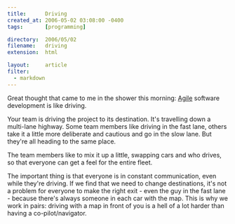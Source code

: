 ```yaml
---
title:      Driving
created_at: 2006-05-02 03:08:00 -0400
tags:       [programming]

directory:  2006/05/02
filename:   driving
extension:  html

layout:     article
filter:
  - markdown
---
```

Great thought that came to me in the shower this morning: [Agile][] software development is like driving.

[Agile]: http://agilemanifesto.org/

Your team is driving the project to its destination. It's travelling down a multi-lane highway. Some team members like driving in the fast lane, others take it a little more deliberate and cautious and go in the slow lane. But they're all heading to the same place.

The team members like to mix it up a little, swapping cars and who drives, so that everyone can get a feel for the entire fleet.

The important thing is that everyone is in constant communication, even while they're driving. If we find that we need to change destinations, it's not a problem for everyone to make the right exit - even the guy in the fast lane - because there's always someone in each car with the map. This is why we work in pairs: driving with a map in front of you is a hell of a lot harder than having a co-pilot/navigator.

